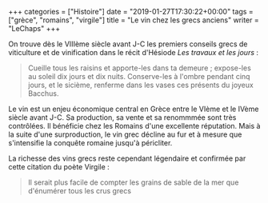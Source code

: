 +++
categories = ["Histoire"]
date = "2019-01-27T17:30:22+00:00"
tags = ["grèce", "romains", "virgile"] 
title = "Le vin chez les grecs anciens"
writer = "LeChaps"
+++

On trouve dès le VIIIème siècle avant J-C les premiers conseils grecs de viticulture et de vinification dans le récit d'Hésiode _Les travaux et les jours_ :

> Cueille tous les raisins et apporte-les dans ta demeure ; expose-les au soleil dix jours et dix nuits. Conserve-les à l'ombre pendant cinq jours, et le sicième, renferme dans les vases ces présents du joyeux Bacchus.  

Le vin est un enjeu économique central en Grèce entre le VIème et le IVème siècle avant J-C. Sa production, sa vente et sa renommmée sont très contrôlées. Il bénéficie chez les Romains d'une excellente réputation. Mais à la suite d'une surproduction, le vin grec décline au fur et à mesure que s'intensifie la conquête romaine jusqu'à péricliter.  

La richesse des vins grecs reste cependant légendaire et confirmée par cette citation du poète Virgile :

> Il serait plus facile de compter les grains de sable de la mer que d'énumérer tous les crus grecs